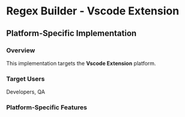 # Regex Builder - Vscode Extension

## Platform-Specific Implementation

### Overview
This implementation targets the **Vscode Extension** platform.

### Target Users
Developers, QA

### Platform-Specific Features
